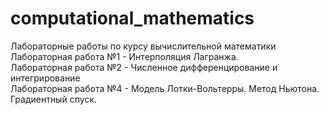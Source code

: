 # computational_mathematics
Лабораторные работы по курсу вычислительной математики \
Лабораторная работа №1 - Интерполяция Лагранжа.\
Лабораторная работа №2 - Численное дифференцирование и интегрирование \
Лабораторная работа №4 - Модель Лотки-Вольтерры. Метод Ньютона. Градиентный спуск.
